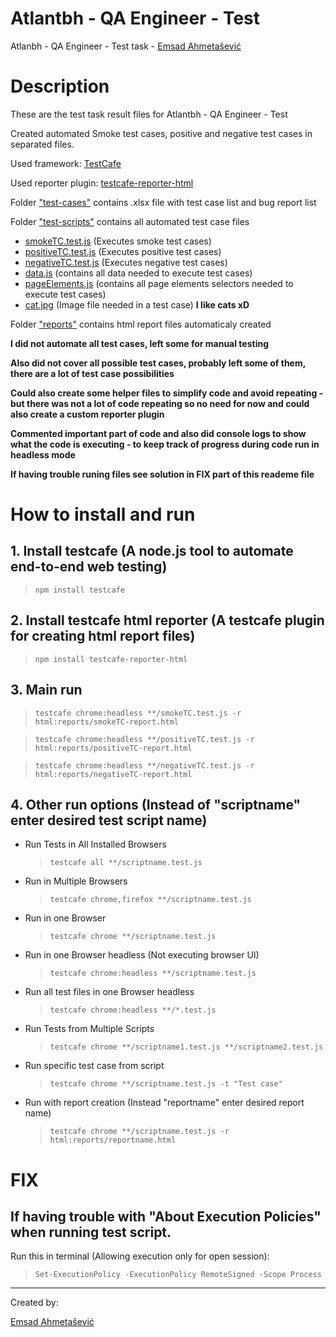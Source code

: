 # Atlantbh - QA Engineer - Test

Atlanbh - QA Engineer - Test task - [Emsad Ahmetašević](https://emsad87.github.io/)

# Description

These are the test task result files for Atlantbh - QA Engineer - Test

Created automated Smoke test cases, positive and negative test cases in separated files.

Used framework: [TestCafe](https://devexpress.github.io/testcafe/)

Used reporter plugin: [testcafe-reporter-html
](https://www.npmjs.com/package/testcafe-reporter-html)

Folder ["test-cases"](test-cases/) contains .xlsx file with test case list and bug report list

Folder ["test-scripts"](test-scripts/) contains all automated test case files

- [smokeTC.test.js](test-scripts/smokeTC.test.js) (Executes smoke test cases)
- [positiveTC.test.js](test-scripts/positiveTC.test.js) (Executes positive test cases)
- [negativeTC.test.js](test-scripts/negativeTC.test.js) (Executes negative test cases)
- [data.js](test-scripts/data.js) (contains all data needed to execute test cases)
- [pageElements.js](test-scripts/pageElements.js) (contains all page elements selectors needed to execute test cases)
- [cat.jpg](test-scripts/cat.jpg) (Image file needed in a test case) **I like cats xD**

Folder ["reports"](reports/) contains html report files automaticaly created

**I did not automate all test cases, left some for manual testing**

**Also did not cover all possible test cases, probably left some of them, there are a lot of test case possibilities**

**Could also create some helper files to simplify code and avoid repeating - but there was not a lot of code repeating so no need for now and could also create a custom reporter plugin**

**Commented important part of code and also did console logs to show what the code is executing - to keep track of progress during code run in headless mode**

**If having trouble runing files see solution in FIX part of this reademe file**

# How to install and run

## 1. Install testcafe (A node.js tool to automate end-to-end web testing)

>     npm install testcafe

## 2. Install testcafe html reporter (A testcafe plugin for creating html report files)

>     npm install testcafe-reporter-html

## 3. Main run

>     testcafe chrome:headless **/smokeTC.test.js -r html:reports/smokeTC-report.html

>     testcafe chrome:headless **/positiveTC.test.js -r html:reports/positiveTC-report.html

>     testcafe chrome:headless **/negativeTC.test.js -r html:reports/negativeTC-report.html

## 4. Other run options (Instead of "scriptname" enter desired test script name)

- Run Tests in All Installed Browsers

  >     testcafe all **/scriptname.test.js

- Run in Multiple Browsers

  >     testcafe chrome,firefox **/scriptname.test.js

- Run in one Browser

  >     testcafe chrome **/scriptname.test.js

- Run in one Browser headless (Not executing browser UI)

  >     testcafe chrome:headless **/scriptname.test.js

- Run all test files in one Browser headless

  >     testcafe chrome:headless **/*.test.js

- Run Tests from Multiple Scripts

  >     testcafe chrome **/scriptname1.test.js **/scriptname2.test.js

- Run specific test case from script

  >     testcafe chrome **/scriptname.test.js -t "Test case"

- Run with report creation (Instead "reportname" enter desired report name)

  >     testcafe chrome **/scriptname.test.js -r html:reports/reportname.html

# FIX

## **If having trouble with "About Execution Policies" when running test script.**

Run this in terminal (Allowing execution only for open session):

>     Set-ExecutionPolicy -ExecutionPolicy RemoteSigned -Scope Process

---

Created by:

[Emsad Ahmetašević](https://emsad87.github.io/)
